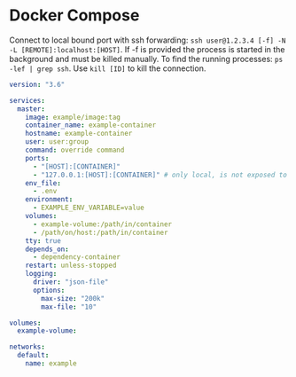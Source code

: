# Docker Compose

Connect to local bound port with ssh forwarding: 
`ssh user@1.2.3.4 [-f] -N -L [REMOTE]:localhost:[HOST]`. If -f is provided the 
process is started in the background and must be killed manually. To find the 
running processes: `ps -lef | grep ssh`. Use `kill [ID]` to kill the connection.

```yaml
version: "3.6"

services:
  master:
    image: example/image:tag
    container_name: example-container
    hostname: example-container
    user: user:group
    command: override command
    ports:
      - "[HOST]:[CONTAINER]"
      - "127.0.0.1:[HOST]:[CONTAINER]" # only local, is not exposed to outside net
    env_file:
      - .env
    environment:
      - EXAMPLE_ENV_VARIABLE=value
    volumes:
      - example-volume:/path/in/container
      - /path/on/host:/path/in/container
    tty: true
    depends_on:
      - dependency-container
    restart: unless-stopped
    logging:
      driver: "json-file"
      options:
        max-size: "200k"
        max-file: "10"

volumes:
  example-volume:

networks:
  default:
    name: example
```
